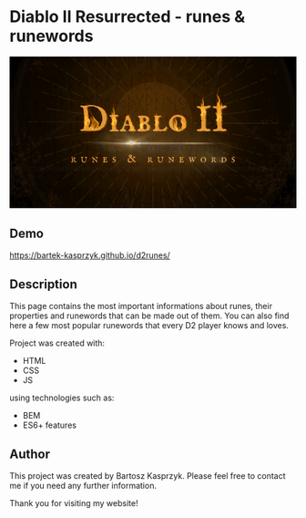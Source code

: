 # Diablo II Resurrected - runes & runewords

![logo strony](/images/shareCropped.png)

## Demo

https://bartek-kasprzyk.github.io/d2runes/

## Description

This page contains the most important informations about runes, their properties and runewords that can be made out of them. You can also find here a few most popular runewords that every D2 player knows and loves.

Project was created with:
* HTML
* CSS
* JS
  
using technologies such as:
* BEM
* ES6+ features

## Author

This project was created by Bartosz Kasprzyk. Please feel free to contact me if you need any further information.

Thank you for visiting my website!
